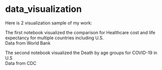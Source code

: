 # data_visualization

Here is 2 visualization sample of my work:

The first notebook visualized the comparison for Healthcare cost and life expectancy for multiple countries including U.S.\
Data from World Bank

The second notebook visualized the  Death by age groups for COVID-19 in U.S\
Data from CDC
